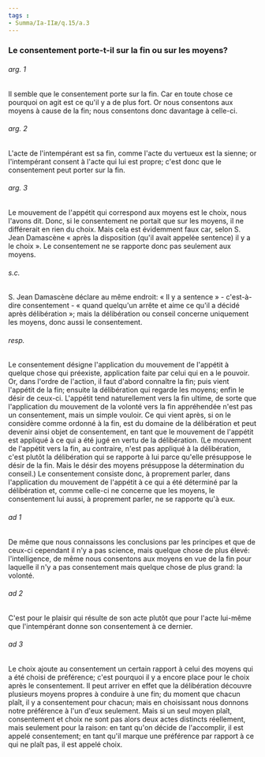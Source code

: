 ```yaml
---
tags : 
- Summa/Ia-IIæ/q.15/a.3
---
```


### Le consentement porte-t-il sur la fin ou sur les moyens?

###### arg. 1
Il semble que le consentement porte sur la fin. Car en toute chose ce pourquoi on agit est ce qu'il y a de plus fort. Or nous consentons aux moyens à cause de la fin; nous consentons donc davantage à celle-ci. 

###### arg. 2
L'acte de l'intempérant est sa fin, comme l'acte du vertueux est la sienne; or l'intempérant consent à l'acte qui lui est propre; c'est donc que le consentement peut porter sur la fin. 

###### arg. 3
Le mouvement de l'appétit qui correspond aux moyens est le choix, nous l'avons dit. Donc, si le consentement ne portait que sur les moyens, il ne différerait en rien du choix. Mais cela est évidemment faux car, selon S. Jean Damascène « après la disposition (qu'il avait appelée sentence) il y a le choix ». Le consentement ne se rapporte donc pas seulement aux moyens. 

###### s.c.
S. Jean Damascène déclare au même endroit: « Il y a sentence » - c'est-à-dire consentement - « quand quelqu'un arrête et aime ce qu'il a décidé après délibération »; mais la délibération ou conseil concerne uniquement les moyens, donc aussi le consentement. 

###### resp.
Le consentement désigne l'application du mouvement de l'appétit à quelque chose qui préexiste, application faite par celui qui en a le pouvoir. Or, dans l'ordre de l'action, il faut d'abord connaître la fin; puis vient l'appétit de la fin; ensuite la délibération qui regarde les moyens; enfin le désir de ceux-ci. L'appétit tend naturellement vers la fin ultime, de sorte que l'application du mouvement de la volonté vers la fin appréhendée n'est pas un consentement, mais un simple vouloir. Ce qui vient après, si on le considère comme ordonné à la fin, est du domaine de la délibération et peut devenir ainsi objet de consentement, en tant que le mouvement de l'appétit est appliqué à ce qui a été jugé en vertu de la délibération. (Le mouvement de l'appétit vers la fin, au contraire, n'est pas appliqué à la délibération, c'est plutôt la délibération qui se rapporte à lui parce qu'elle présuppose le désir de la fin. Mais le désir des moyens présuppose la détermination du conseil.) Le consentement consiste donc, à proprement parler, dans l'application du mouvement de l'appétit à ce qui a été déterminé par la délibération et, comme celle-ci ne concerne que les moyens, le consentement lui aussi, à proprement parler, ne se rapporte qu'à eux. 

###### ad 1
De même que nous connaissons les conclusions par les principes et que de ceux-ci cependant il n'y a pas science, mais quelque chose de plus élevé: l'intelligence, de même nous consentons aux moyens en vue de la fin pour laquelle il n'y a pas consentement mais quelque chose de plus grand: la volonté. 

###### ad 2
C'est pour le plaisir qui résulte de son acte plutôt que pour l'acte lui-même que l'intempérant donne son consentement à ce dernier. 

###### ad 3
Le choix ajoute au consentement un certain rapport à celui des moyens qui a été choisi de préférence; c'est pourquoi il y a encore place pour le choix après le consentement. Il peut arriver en effet que la délibération découvre plusieurs moyens propres à conduire à une fin; du moment que chacun plaît, il y a consentement pour chacun; mais en choisissant nous donnons notre préférence à l'un d'eux seulement. Mais si un seul moyen plaît, consentement et choix ne sont pas alors deux actes distincts réellement, mais seulement pour la raison: en tant qu'on décide de l'accomplir, il est appelé consentement; en tant qu'il marque une préférence par rapport à ce qui ne plaît pas, il est appelé choix. 

